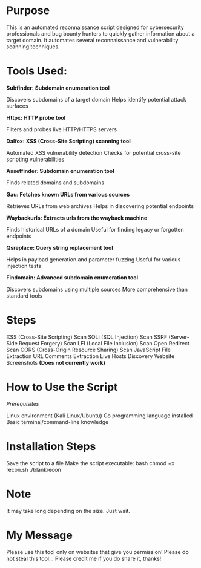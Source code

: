 # **Purpose**

This is an automated reconnaissance script designed for cybersecurity professionals and bug bounty hunters to quickly gather information about a target domain. It automates several reconnaissance and vulnerability scanning techniques.

# **Tools Used:**

**Subfinder: Subdomain enumeration tool**

Discovers subdomains of a target domain
Helps identify potential attack surfaces


**Httpx: HTTP probe tool**

Filters and probes live HTTP/HTTPS servers


**Dalfox: XSS (Cross-Site Scripting) scanning tool**

Automated XSS vulnerability detection
Checks for potential cross-site scripting vulnerabilities


**Assetfinder: Subdomain enumeration tool**

Finds related domains and subdomains


**Gau: Fetches known URLs from various sources**

Retrieves URLs from web archives
Helps in discovering potential endpoints


**Waybackurls: Extracts urls from the wayback machine**

Finds historical URLs of a domain
Useful for finding legacy or forgotten endpoints


**Qsreplace: Query string replacement tool**

Helps in payload generation and parameter fuzzing
Useful for various injection tests


**Findomain: Advanced subdomain enumeration tool**

Discovers subdomains using multiple sources
More comprehensive than standard tools

# **Steps**

XSS (Cross-Site Scripting) Scan
SQLi (SQL Injection) Scan
SSRF (Server-Side Request Forgery) Scan
LFI (Local File Inclusion) Scan
Open Redirect Scan
CORS (Cross-Origin Resource Sharing) Scan
JavaScript File Extraction
URL Comments Extraction
Live Hosts Discovery
Website Screenshots **(Does not currently work)**

# **How to Use the Script**
*Prerequisites*

Linux environment (Kali Linux/Ubuntu)
Go programming language installed
Basic terminal/command-line knowledge

# **Installation Steps**

Save the script to a file 
Make the script executable:
bash
chmod +x recon.sh
./blankrecon

# **Note**

It may take long depending on the size. Just wait.

# **My Message**

Please use this tool only on websites that give you permission! 
Please do not steal this tool...
Please credit me if you do share it, thanks!
